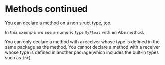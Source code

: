 # Methods continued

You can declare a method on a non struct type, too.

In this example we see a numeric type `MyFloat` with an Abs method.

You can only declare a method with a receiver whose type is defined in the same
package as the method. You cannot declare a method with a receiver whose type 
is defined in another package(which includes the bult-in types such as `int`)